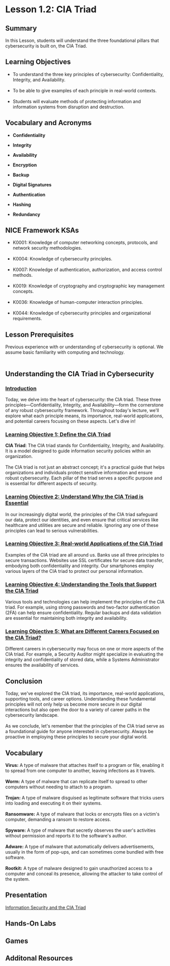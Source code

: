 <h1> Lesson 1.2: CIA Triad</h1>
<h2> Summary</h2>

<p1>In this Lesson, students will understand the three foundational pillars that cybersecurity is built on, the CIA Triad.</p1>
<br>

<h2>Learning Objectives</h2>
<ul>
<li>To understand the three key principles of cybersecurity: Confidentiality, Integrity, and Availability. </li>
  <br>
<li>To be able to give examples of each principle in real-world contexts.</li><br>
  
<li>Students will evaluate methods of protecting information and information systems from disruption and destruction.</li></ul>

<h2>Vocabulary and Acronyms</h2>

<ul>
<li>

  **Confidentiality**</li>
  
<li>

**Integrity**</li>
  
<li>
  
**Availability**</li>
  
<li>
  
**Encryption**</li>
  
<li>
  
  **Backup**</li>
  
<li>
  
  **Digital Signatures**</li>
  
<li>
  
  **Authentication**</li>
  
<li>
  
  **Hashing**</li>
  
<li>
  
  **Redundancy**</li>


</ul>

<h2>NICE Framework KSAs</h2>
<ul>
<li>K0001: Knowledge of computer networking concepts, protocols, and network security methodologies.</li>
<br>
<li>K0004: Knowledge of cybersecurity principles.</li>
<br>
<li>K0007: Knowledge of authentication, authorization, and access control methods.</li>
<br>
<li>K0019: Knowledge of cryptography and cryptographic key management concepts.</li>
<br>
<li>K0036: Knowledge of human-computer interaction principles.</li>
<br>
<li>K0044: Knowledge of cybersecurity principles and organizational requirements.</li> </ul>


<h2>Lesson Prerequisites</h2>
<p1> Previous experience with or understanding of cybersecurity is optional. We assume basic familiarity with computing and technology. </p1>
<br>
<br>
<h2>Understanding the CIA Triad in Cybersecurity</h2>
<h3><ins>Introduction</ins></h3>
<p1>Today, we delve into the heart of cybersecurity: the CIA triad. These three principles—Confidentiality, Integrity, and Availability—form the cornerstone of any robust cybersecurity framework. Throughout today's lecture, we'll explore what each principle means, its importance, real-world applications, and potential careers focusing on these aspects. Let's dive in! <br>

<h3><ins>Learning Objective 1: Define the CIA Triad</ins></h3>

**CIA Triad**: The CIA triad stands for Confidentiality, Integrity, and Availability. It is a model designed to guide information security policies within an organization.<br>
<br>
The CIA triad is not just an abstract concept; it's a practical guide that helps organizations and individuals protect sensitive information and ensure robust cybersecurity. Each pillar of the triad serves a specific purpose and is essential for different aspects of security.
<br>

<h3><ins>Learning Objective 2: Understand Why the CIA Triad is Essential</ins></h3>

In our increasingly digital world, the principles of the CIA triad safeguard our data, protect our identities, and even ensure that critical services like healthcare and utilities are secure and reliable. Ignoring any one of these principles can lead to serious vulnerabilities.
<br>

<h3><ins>Learning Objective 3: Real-world Applications of the CIA Triad</ins></h3>
Examples of the CIA triad are all around us. Banks use all three principles to secure transactions. Websites use SSL certificates for secure data transfer, embodying both confidentiality and integrity. Our smartphones employ various layers of the CIA triad to protect our personal information.
<br>

<h3><ins>Learning Objective 4: Understanding the Tools that Support the CIA Triad</ins></h3>
Various tools and technologies can help implement the principles of the CIA triad. For example, using strong passwords and two-factor authentication (2FA) can help ensure confidentiality. Regular backups and data validation are essential for maintaining both integrity and availability.
<br>

<h3><ins>Learning Objective 5: What are Different Careers Focused on the CIA Triad?</ins></h3>
Different careers in cybersecurity may focus on one or more aspects of the CIA triad. For example, a Security Auditor might specialize in evaluating the integrity and confidentiality of stored data, while a Systems Administrator ensures the availability of services.
<br>
  
  
<h2>Conclusion</h2>
<p1>Today, we've explored the CIA triad, its importance, real-world applications, supporting tools, and career options. Understanding these fundamental principles will not only help us become more secure in our digital interactions but also open the door to a variety of career paths in the cybersecurity landscape. <br>
<br>
As we conclude, let's remember that the principles of the CIA triad serve as a foundational guide for anyone interested in cybersecurity. Always be proactive in employing these principles to secure your digital world.
</p1>
<br>


 <h2>Vocabulary</h2>

<b>Virus:</b> A type of malware that attaches itself to a program or file, enabling it to spread from one computer to another, leaving infections as it travels.<br>
<br>
<b>Worm:</b> A type of malware that can replicate itself to spread to other computers without needing to attach to a program.
<br>
<br>
<b>Trojan:</b> A type of malware disguised as legitimate software that tricks users into loading and executing it on their systems.
<br>
<br>
<b>Ransomware:</b> A type of malware that locks or encrypts files on a victim's computer, demanding a ransom to restore access.
<br>
<br>
<b>Spyware:</b> A type of malware that secretly observes the user's activities without permission and reports it to the software's author.
<br>
<br>
<b>Adware:</b> A type of malware that automatically delivers advertisements, usually in the form of pop-ups, and can sometimes come bundled with free software.
<br>
<br>
<b>Rootkit:</b> A type of malware designed to gain unauthorized access to a computer and conceal its presence, allowing the attacker to take control of the system.
<br>


<h2> Presentation</h2>
<a href= "https://docs.google.com/presentation/d/1b_rjKlx8CDA0s09PlVIY7_YwxVeadURO/edit?usp=sharing&ouid=110228847857413878764&rtpof=true&sd=true"> Information Security and the CIA Triad </a>
 <br>
<h2> Hands-On Labs</h2>

 <h2>Games</h2>

<h2> Additonal Resources</h2>

